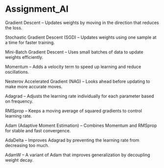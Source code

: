 # Assignment_AI
Gradient Descent – Updates weights by moving in the direction that reduces the loss.

Stochastic Gradient Descent (SGD) – Updates weights using one sample at a time for faster training.

Mini-Batch Gradient Descent – Uses small batches of data to update weights efficiently.

Momentum – Adds a velocity term to speed up learning and reduce oscillations.

Nesterov Accelerated Gradient (NAG) – Looks ahead before updating to make more accurate moves.

Adagrad – Adjusts the learning rate individually for each parameter based on frequency.

RMSprop – Keeps a moving average of squared gradients to control learning rate.

Adam (Adaptive Moment Estimation) – Combines Momentum and RMSprop for stable and fast convergence.

AdaDelta – Improves Adagrad by preventing the learning rate from decreasing too much.

AdamW – A variant of Adam that improves generalization by decoupling weight decay.
